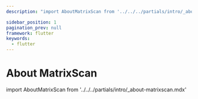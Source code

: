 ```yaml
---
description: "import AboutMatrixScan from '../../../partials/intro/_about-matrixscan.mdx'                                                                                                "

sidebar_position: 1
pagination_prev: null
framework: flutter
keywords:
  - flutter
---
```


# About MatrixScan

import AboutMatrixScan from '../../../partials/intro/_about-matrixscan.mdx'

<AboutMatrixScan />
